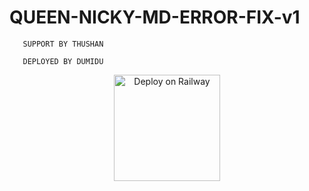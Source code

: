 # QUEEN-NICKY-MD-ERROR-FIX-v1




       SUPPORT BY THUSHAN 

       DEPLOYED BY DUMIDU 




<p align="center">
<a href="https://heroku.com/deploy?template=https://github.com/QUEENNICKYMDv1/QUEEN-NICKY-MD-ERROR-FIX-v1"><img src="https://www.herokucdn.com/deploy/button.svg" alt="Deploy on Railway" width="170px"></a>
</p>

